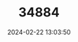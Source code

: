 ---
title: "34884"
category: "Calophyllum chapelieri"
draft: false
date: 2024-02-22 13:03:50
languages:
  Malagasy: ["Vintanona - Lintanina", "Vintanona"]
---